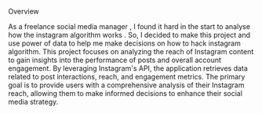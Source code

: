 Overview

As a freelance social media manager , I found it hard in the start to analyse how the instagram algorithm works . So, I decided to make this project and use power of data to help me make decisions on how to hack instagram algorithm. This project focuses on analyzing the reach of Instagram content to gain insights into the performance of posts and overall account engagement. By leveraging Instagram's API, the application retrieves data related to post interactions, reach, and engagement metrics. The primary goal is to provide users with a comprehensive analysis of their Instagram reach, allowing them to make informed decisions to enhance their social media strategy.

